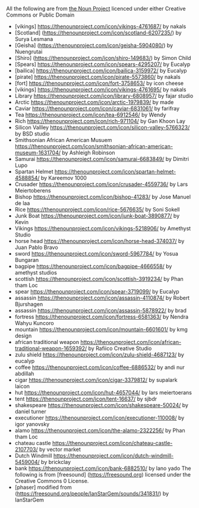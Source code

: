 All the following are from [the Noun Project](https://thenounproject.com) licenced under either Creative Commons or Public Domain

* [vikings] https://thenounproject.com/icon/vikings-4761687/ by nakals
* [Scotland] (https://thenounproject.com/icon/scotland-6207235/) by Surya Lesmana
* [Geisha] (https://thenounproject.com/icon/geisha-5904080/) by Nuengrutai
* [Shiro] (https://thenounproject.com/icon/shiro-149683/) by Simon Child
* [Spears] https://thenounproject.com/icon/spears-4295207/ by Eucalyp
* [bailica] https://thenounproject.com/icon/bailica-3159972/ by Eucalyp
* [pirate] https://thenounproject.com/icon/pirate-5573860/ by nakals
* [fort] https://thenounproject.com/icon/fort-3758653/ by icon cheese
* [vikings] https://thenounproject.com/icon/vikings-4761695/ by nakals
* Library https://thenounproject.com/icon/library-6808957/ by fajar studio
* Arctic https://thenounproject.com/icon/arctic-1979839/ by made
* Caviar https://thenounproject.com/icon/caviar-6831061/ by farifray
* Tea https://thenounproject.com/icon/tea-6912546/ by Wendy
* Rich https://thenounproject.com/icon/rich-971104/ by Gan Khoon Lay
* Silicon Vallley https://thenounproject.com/icon/silicon-valley-5766323/ by BSD studio
* Smithsonian African American Musuem https://thenounproject.com/icon/smithsonian-african-american-museum-1631704/ by Ashleigh Robinson
* Samurai https://thenounproject.com/icon/samurai-6683849/ by Dimitri Lupo
* Spartan Helmet https://thenounproject.com/icon/spartan-helmet-4588854/ by Kareemov 1000
* Crusader https://thenounproject.com/icon/crusader-4559736/ by Lars Meiertoberens
* Bishop https://thenounproject.com/icon/bishop-41283/ by Jose Manuel de laa
* Rice https://thenounproject.com/icon/rice-5676635/ by Soni Sokell
* Junk Boat https://thenounproject.com/icon/junk-boat-3890877/ by Kevin
* Vikings https://thenounproject.com/icon/vikings-5218906/ by Amethyst Studio
* horse head https://thenounproject.com/icon/horse-head-374037/ by Juan Pablo Bravo
* sword https://thenounproject.com/icon/sword-5967784/ by Yosua Bungaran
* bagpipe https://thenounproject.com/icon/bagpipe-4666558/ by amethyst studios
* scottish https://thenounproject.com/icon/scottish-3919234/ by Phan tham Loc
* spear https://thenounproject.com/icon/spear-3719099/ by Eucalyp
* assassin https://thenounproject.com/icon/assassin-4110874/ by Robert Bjurshagen
* assassin https://thenounproject.com/icon/assassin-5878922/ by brad
* fortress https://thenounproject.com/icon/fortress-6581363/ by Nendra Wahyu Kuncoro
* mountain https://thenounproject.com/icon/mountain-6601601/ by kmg design
* african traditional weapon https://thenounproject.com/icon/african-traditional-weapon-1659392/ by Rafiico Creative Studio
* zulu shield https://thenounproject.com/icon/zulu-shield-4687123/ by eucalyp
* coffee https://thenounproject.com/icon/coffee-6886532/ by andi nur abdillah
* cigar https://thenounproject.com/icon/cigar-3379812/ by supalark laicon
* hut https://thenounproject.com/icon/hut-4657044/ by lars meiertoerans
* tent https://thenounproject.com/icon/tent-16637/ by sjbdr
* shakespeare https://thenounproject.com/icon/shakespeare-50024/ by daniel turner
* executioner https://thenounproject.com/icon/executioner-110008/ by igor yanovsky
* alamo https://thenounproject.com/icon/the-alamo-2322256/ by Phan tham Loc
* chateau castle https://thenounproject.com/icon/chateau-castle-2107703/ by vector market
* Dutch Windmill https://thenounproject.com/icon/dutch-windmill-5459004/ by brickclay
* bank https://thenounproject.com/icon/bank-6882510/ by lano yado
The following is from [freesound] (https://freesound.org) licensed under the Creative Commons 0 License. 
* [phaser] modified from (https://freesound.org/people/IanStarGem/sounds/341831/) by IanStarGem
